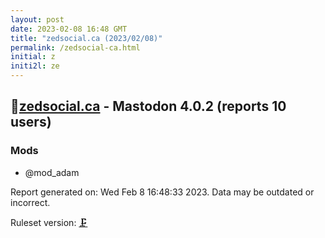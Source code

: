 ```yaml
---
layout: post
date: 2023-02-08 16:48 GMT
title: "zedsocial.ca (2023/02/08)"
permalink: /zedsocial-ca.html
initial: z
initi2l: ze
---
```


## 🐘[zedsocial.ca](https://zedsocial.ca) - Mastodon 4.0.2 (reports 10 users)

### Mods
 * @mod_adam

Report generated on: Wed Feb  8 16:48:33 2023. Data may be outdated or incorrect.

Ruleset version: [🗜](/version-clamp)
